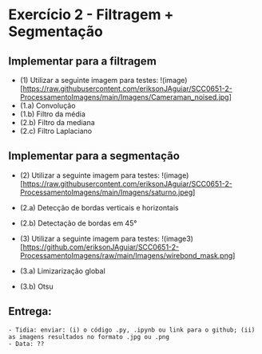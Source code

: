 
# Exercício 2 - Filtragem + Segmentação

## Implementar para a filtragem
  - (1) Utilizar a seguinte imagem para testes: 
  !(image)[https://raw.githubusercontent.com/eriksonJAguiar/SCC0651-2-ProcessamentoImagens/main/Imagens/Cameraman_noised.jpg] 
  - (1.a) Convolução
  - (1.b) Filtro da média
  - (2.b) Filtro da mediana
  - (2.c) Filtro Laplaciano

## Implementar para a segmentação 
  - (2) Utilizar a seguinte imagem para testes:
    !(image)[https://raw.githubusercontent.com/eriksonJAguiar/SCC0651-2-ProcessamentoImagens/main/Imagens/saturno.jpeg] 
  - (2.a) Detecção de bordas verticais e horizontais
  - (2.b) Detectação de bordas em 45°

  - (3) Utilizar a seguinte imagem para testes:
    !(image3)[https://github.com/eriksonJAguiar/SCC0651-2-ProcessamentoImagens/raw/main/Imagens/wirebond_mask.png]
  - (3.a) Limizarização global
  - (3.b) Otsu

## Entrega: 
    - Tidia: enviar: (i) o código .py, .ipynb ou link para o github; (ii) as imagens resultados no formato .jpg ou .png
    - Data: ??
